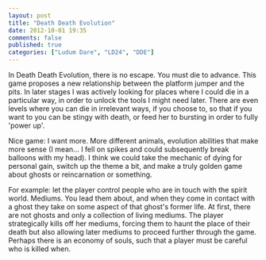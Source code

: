 ```yaml
---
layout: post
title: "Death Death Evolution"
date: 2012-10-01 19:35
comments: false
published: true
categories: ["Ludum Dare", "LD24", "DDE"]
---
```


In Death Death Evolution, there is no escape. You must die to advance.
This game proposes a new relationship between the platform
jumper and the pits. In later stages I was actively looking for places
where I could die in a particular way, in order to unlock the tools I
might need later. There are even levels where you can die in irrelevant
ways, if you choose to, so that if you want to you can be stingy with death,
or feed her to bursting in order to fully 'power up'.

<!-- more -->

Nice game: I want more. More different animals, evolution abilities that
make more sense (I mean... I fell on spikes and could subsequently break
balloons with my head). I think we could take the mechanic of dying
for personal gain, switch up the theme a bit, and make a truly golden game
about ghosts or reincarnation or something.

For example: let the player control people who are in touch with the spirit world. Mediums.
You lead them about, and when they come in contact with a ghost they take on
some aspect of that ghost's former life. At first, there are not ghosts and only
a collection of living mediums. The player strategically kills off her mediums,
forcing them to haunt the place of their death but also allowing later mediums to
proceed further through the game. Perhaps there is an economy of souls, such that
a player must be careful who is killed when.


